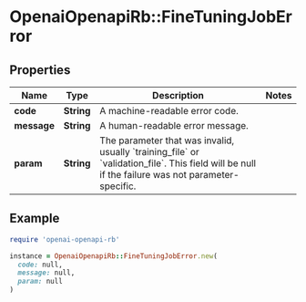 # OpenaiOpenapiRb::FineTuningJobError

## Properties

| Name | Type | Description | Notes |
| ---- | ---- | ----------- | ----- |
| **code** | **String** | A machine-readable error code. |  |
| **message** | **String** | A human-readable error message. |  |
| **param** | **String** | The parameter that was invalid, usually &#x60;training_file&#x60; or &#x60;validation_file&#x60;. This field will be null if the failure was not parameter-specific. |  |

## Example

```ruby
require 'openai-openapi-rb'

instance = OpenaiOpenapiRb::FineTuningJobError.new(
  code: null,
  message: null,
  param: null
)
```

